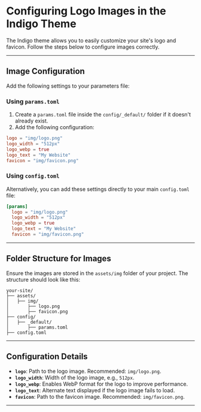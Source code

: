 # Configuring Logo Images in the Indigo Theme

The Indigo theme allows you to easily customize your site's logo and favicon. Follow the steps below to configure images correctly.

---

## Image Configuration

Add the following settings to your parameters file:

### Using `params.toml`

1. Create a `params.toml` file inside the `config/_default/` folder if it doesn't already exist.
2. Add the following configuration:

```toml
logo = "img/logo.png"
logo_width = "512px"
logo_webp = true
logo_text = "My Website"
favicon = "img/favicon.png"
```

### Using `config.toml`

Alternatively, you can add these settings directly to your main `config.toml` file:

```toml
[params]
  logo = "img/logo.png"
  logo_width = "512px"
  logo_webp = true
  logo_text = "My Website"
  favicon = "img/favicon.png"
```

---

## Folder Structure for Images

Ensure the images are stored in the `assets/img` folder of your project. The structure should look like this:

```plaintext
your-site/
├── assets/
│   ├── img/
│       ├── logo.png
│       ├── favicon.png
├── config/
│   ├── _default/
│       ├── params.toml
├── config.toml
```

---

## Configuration Details

- **`logo`**: Path to the logo image. Recommended: `img/logo.png`.
- **`logo_width`**: Width of the logo image, e.g., `512px`.
- **`logo_webp`**: Enables WebP format for the logo to improve performance.
- **`logo_text`**: Alternate text displayed if the logo image fails to load.
- **`favicon`**: Path to the favicon image. Recommended: `img/favicon.png`.

---

